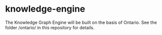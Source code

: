 # knowledge-engine

The Knowledge Graph Engine will be built on the basis of Ontario. See the folder /ontario/ in this repository for details.







